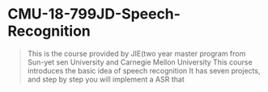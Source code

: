 # CMU-18-799JD-Speech-Recognition
> This is the course provided by JIE(two year master program from Sun-yet sen University and Carnegie Mellon University
> This course introduces the basic idea of speech recognition
> It has seven projects, and step by step you will implement a ASR that 
